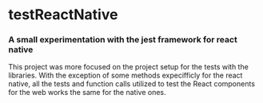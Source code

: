 # testReactNative

### A small experimentation with the jest framework for react native
This project was more focused on the project setup for the tests with the
libraries.
With the exception of some methods expecifficly for the react native, all the tests and function calls
utilized to test the React components for the web works the same for the native ones.

